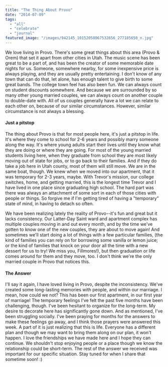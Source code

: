 ```yaml
---
title: "The Thing About Provo"
date: "2014-07-09"
tags:
  - "all"
  - "celebrate"
  - "journal"
featured_image: "/images/942145_10152058067532656_277185650_n.jpg"
---
```


We love living in Provo. There's some great things about this area (Provo & Orem) that set it apart from other cities in Utah. The music scene has been great to be a part of, and has been the creator of some memorable date nights for us. Someone, somewhere nearby, for some inexpensive price is always playing, and they are usually pretty entertaining. I don't know of any town that can do that, let alone, has enough talent to give birth to some great bands. The college town feel has also been fun. We can always count on student discounts somewhere. And because we are surrounded by so many other young married couples, we can always count on another couple to double-date with. All of us couples generally have a lot we can relate to each other on, because of our similar circumstances. However, similar circumstance is not always a blessing.

#### Just a pitstop

The thing about Provo is that for most people here, it's just a pitstop in life. It's where they come to school for 2-6 years and possibly marry someone along the way. It's where young adults start their lives until they know what they are doing or where they are going. For most of the young married students living here, when they graduate from school they are most likely moving out of state for jobs, or to go back to their families. And if they do take a job here in Utah county, most of them will still move. We are in the same boat, though. We knew when we moved into our apartment, that it was temporary for 2-3 years, maybe. With Trevor's mission, our college switches, home, and getting married, this is the longest time Trevor and I have lived in one place since graduating high school. The hard part was there was always an attachment of some sort in each of those cities with people or things. So forgive me if I'm getting tired of having a "temporary" state of mind, in having to detach so often.

We have been realizing lately the reality of Provo--it's fun and great but it lacks consistency. Our Latter-Day Saint ward and apartment complex has multiple couples moving in and out every month, and by the time we've gotten to know one of the new couples, they are about to move again! And sometimes we'll start doing a lot of things with a few particular families, (the kind of families you can rely on for borrowing some vanilla or lemon juice; or the kind of families that knock on your door all the time with a new dessert for us to try! We miss you, Fillmores!), but then graduation or life comes around for them and they move, too. I don't think we're the only married couple in Provo that notices this.

#### The Answer

I'll say it again, I have loved living in Provo, despite the inconsistency. We've created some long-lasting memories with people, and within our marriage. I mean, how could we not? This has been our first apartment, in our first year of marriage! The temporary feelings I've felt the past five months have been challenging, though. I've been hesitant to organize for the long-term. My desire to decorate here has significantly gone down. And as mentioned, I've been struggling socially. I've been praying for months for the answers to make these feelings go away, and I think those prayers were answered this week. A part of it is just realizing that this is life. Everyone has a different plan and though we may want to bring them along on our plan, it won't happen. I love the friendships we have made here and I hope they can continue. We shouldn't stop enjoying people or a place though we know the relationship could be short-term. The rest of the answer we received was important for our specific situation. Stay tuned for when I share that sometime soon! :)
